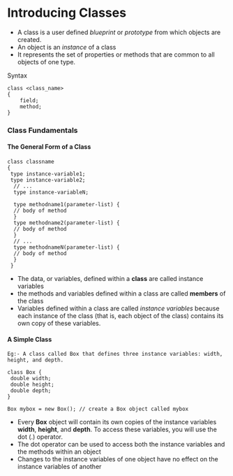 # Introducing Classes

- A class is a user defined _blueprint_ or _prototype_ from which objects are created.
- An object is an _instance_ of a class
- It represents the set of properties or methods that are common to all objects of one type.

Syntax

    class <class_name>
    {  
        field;  
        method;  
    }
    
### Class Fundamentals

#### The General Form of a Class

    class classname 
    {
     type instance-variable1;
     type instance-variable2;
      // ...
      type instance-variableN;
      
      type methodname1(parameter-list) {
      // body of method
      }
      type methodname2(parameter-list) {
      // body of method
      }
      // ...
      type methodnameN(parameter-list) {
      // body of method
      }
     }
     
- The data, or variables, defined within a **class** are called instance variables
- the methods and variables defined within a class are called **members** of the class
- Variables defined within a class are called _instance variables_ because each instance of
  the class (that is, each object of the class) contains its own copy of these variables.

#### A Simple Class

`Eg:- A class called Box that defines three instance variables: width, height, and depth.` 

    class Box {
     double width;
     double height;
     double depth;
    }
    
    Box mybox = new Box(); // create a Box object called mybox

- Every **Box** object will contain its own copies of the instance variables **width**, **height**, and **depth**. To
 access these variables, you will use the dot (.) operator.
- The dot operator can be used to access both the instance variables and the methods within an object
- Changes to the instance variables of one object have no effect on the instance variables of another
